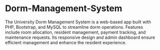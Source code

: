 # Dorm-Management-System
The University Dorm Management System is a web-based app built with PHP, Bootstrap, and MySQL to streamline dorm operations. Features include room allocation, resident management, payment tracking, and maintenance requests. Its responsive design and admin dashboard ensure efficient management and enhance the resident experience.
